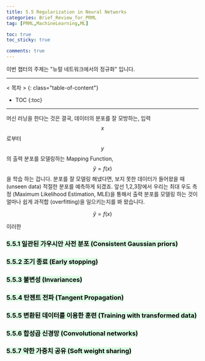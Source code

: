 ```yaml
---
title: 5.5 Regularization in Neural Networks
categories: Brief_Review_for_PRML
tag: [PRML,MachineLearning,ML]

toc: true
toc_sticky: true

comments: true
---
```




이번 챕터의 주제는 "뉴럴 네트워크에서의 정규화" 입니다.

---
< 목차 >
{: class="table-of-content"}
* TOC
{:toc}
---

머신 러닝을 한다는 것은 결국, 데이터의 분포를 잘 모방하는, 입력 $$x$$ 로부터 $$y$$ 의 출력 분포를 모델링하는 Mapping Function, $$\hat{y}=f(x)$$을 학습 하는 겁니다. 분포를 잘 모델링 해냈다면, 보지 못한 데이터가 들어왔을 때 (unseen data) 적절한 분포를 예측하게 되겠죠. 앞선 1,2,3장에서 우리는 최대 우도 측정 (Maximum Likelihood Estimation, MLE)을 통해서 출력 분포를 모델링 하는 것이 얼마나 쉽게 과적합 (overfitting)을 일으키는지를 봐 왔습니다. 

$$
\hat{y}=f(x)
$$

이러한 

### <mark style='background-color: #dcffe4'> 5.5.1 일관된 가우시안 사전 분포 (Consistent Gaussian priors) </mark>

### <mark style='background-color: #dcffe4'> 5.5.2 조기 종료 (Early stopping) </mark>

### <mark style='background-color: #dcffe4'> 5.5.3 불변성 (Invariances) </mark>

### <mark style='background-color: #dcffe4'> 5.5.4 탄젠트 전파 (Tangent Propagation) </mark>


### <mark style='background-color: #dcffe4'> 5.5.5 변환된 데이터를 이용한 훈련 (Training with transformed data) </mark>


### <mark style='background-color: #dcffe4'> 5.5.6 합성곱 신경망 (Convolutional networks) </mark>


### <mark style='background-color: #dcffe4'> 5.5.7 약한 가중치 공유 (Soft weight sharing) </mark>
